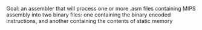 Goal: an assembler that will process one or more .asm files 
containing MIPS assembly into two binary files: one containing 
the binary encoded instructions, and another containing the contents of static memory 


